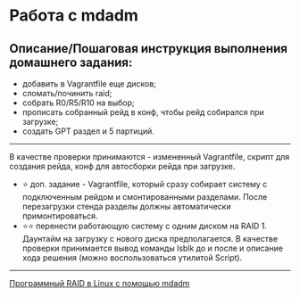 # Работа с mdadm

## Описание/Пошаговая инструкция выполнения домашнего задания:


 *   добавить в Vagrantfile еще дисков;
 *   сломать/починить raid;
 *   собрать R0/R5/R10 на выбор;
 *   прописать собранный рейд в конф, чтобы рейд собирался при загрузке;
 *   создать GPT раздел и 5 партиций.
  
  ---
В качестве проверки принимаются - измененный Vagrantfile, скрипт для создания рейда, конф для автосборки рейда при загрузке.

   * ⭐ доп. задание - Vagrantfile, который сразу собирает систему с подключенным рейдом и смонтированными разделами. После перезагрузки стенда разделы должны автоматически примонтироваться.
   * ⭐⭐ перенести работающую систему с одним диском на RAID 1. Даунтайм на загрузку с нового диска предполагается. В качестве проверки принимается вывод команды lsblk до и после и описание хода решения (можно воспользоваться утилитой Script).



---

[Программный RAID в Linux с помощью mdadm](https://winitpro.ru/index.php/2019/10/30/mdadm-programmnyj-raid-v-linux/)